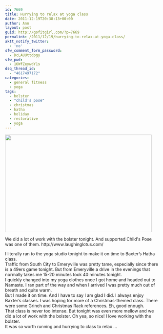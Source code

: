 ```yaml
---
id: 7669
title: Hurrying to relax at yoga class
date: 2011-12-19T20:38:13+00:00
author: Ann
layout: post
guid: http://gofitgirl.com/?p=7669
permalink: /2011/12/19/hurrying-to-relax-at-yoga-class/
aktt_notify_twitter:
  - 'no'
sfw_comment_form_password:
  - DcLAUUttdpgy
sfw_pwd:
  - 16WfZeywdY1s
dsq_thread_id:
  - "4617497172"
categories:
  - general fitness
  - yoga
tags:
  - bolster
  - "child's pose"
  - christmas
  - hatha
  - holiday
  - restorative
  - yoga
---
```

<div style="width: 490px" class="wp-caption aligncenter">
  <a href="http://www.laughinglotus.com/blog/randi%20childs%20pose.jpg"><img title="supported child's pose" src="http://www.laughinglotus.com/blog/randi%20childs%20pose.jpg" alt="" width="480" height="319" /></a>
  
  <p class="wp-caption-text">
    We did a lot of work with the bolster tonight. And supported Child's Pose was one of them. http://www.laughinglotus.com/
  </p>
</div>

  
I literally ran to the yoga studio tonight to make it on time to Baxter&#8217;s Hatha class.  
Traffic from South City to Emeryville was pretty tame, especially since there is a 49ers game tonight. But from Emeryville a drive in the evenings that normally takes me 15-20 minutes took 40 minutes tonight.  
I quickly changed into my yoga clothes once I got home and headed out to Namaste. I ran part of the way and when I arrived I was pretty much out of breath and quite warm.  
But I made it on time. And I have to say I am glad I did. I always enjoy Baxter&#8217;s classes. I was hoping for more of a Christmas-themed class. There were some Grinch and Christmas Rack references. Eh, good enough.  
That class is never too intense. But tonight was even more mellow and we did a lot of work with the bolster. Oh yea, so nice! I love working with the bolster.  
It was so worth running and hurrying to class to relax &#8230;